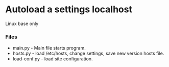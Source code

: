 # Autoload a settings localhost

Linux base only

### Files
 - main.py - Main file starts program.
 - hosts.py - load /etc/hosts, change settings, save new version hosts file.
 - load-conf.py - load site configuration.
